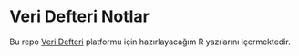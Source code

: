 # Veri Defteri Notlar
Bu repo [Veri Defteri](http://www.veridefteri.com) platformu için hazırlayacağım R yazılarını içermektedir.
